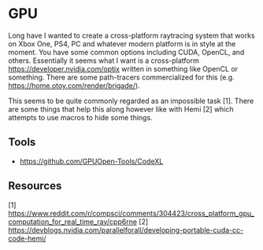 # GPU


Long have I wanted to create a cross-platform raytracing system that works on Xbox One, PS4, PC and whatever modern platform is in style at the moment. You have some common options including CUDA, OpenCL, and others. Essentially it seems what I want is a cross-platform <https://developer.nvidia.com/optix> written in something like OpenCL or something. There are some path-tracers commercialized for this (e.g. <https://home.otoy.com/render/brigade/>).

This seems to be quite commonly regarded as an impossible task [1]. There are some things that help this along however like with Hemi [2] which attempts to use macros to hide some things.

## Tools

* <https://github.com/GPUOpen-Tools/CodeXL>

## Resources

[1] <https://www.reddit.com/r/compsci/comments/304423/cross_platform_gpu_computation_for_real_time_ray/cpp6rne>
[2] <https://devblogs.nvidia.com/parallelforall/developing-portable-cuda-cc-code-hemi/>

